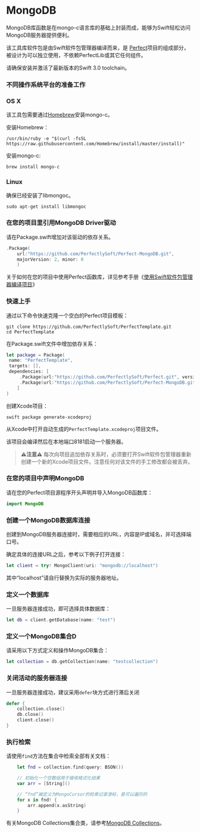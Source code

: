 # MongoDB
MongoDB库函数是在mongo-c语言库的基础上封装而成，能够为Swift轻松访问MongoDB服务器提供便利。

该工具库软件包是由Swift软件包管理器编译而来，是
[Perfect](https://github.com/PerfectlySoft/Perfect)项目的组成部分，
被设计为可以独立使用，不依赖PerfectLib或其它任何组件。

请确保安装并激活了最新版本的Swift 3.0 toolchain。

### 不同操作系统平台的准备工作

### OS X

该工具包需要通过[Homebrew](http://brew.sh/)安装mongo-c。

安装Homebrew：

```
/usr/bin/ruby -e "$(curl -fsSL https://raw.githubusercontent.com/Homebrew/install/master/install)"
```

安装mongo-c:

```
brew install mongo-c
```

### Linux

确保已经安装了libmongoc。

```
sudo apt-get install libmongoc
```

### 在您的项目里引用MongoDB Driver驱动

请在Package.swift增加对该驱动的依存关系。

``` swift
.Package(
	url:"https://github.com/PerfectlySoft/Perfect-MongoDB.git",
	majorVersion: 2, minor: 0
	)
```

关于如何在您的项目中使用Perfect函数库，详见参考手册《[使用Swift软件包管理器编译项目](buildingWithSPM.md)》

### 快速上手

通过以下命令快速克隆一个空白的Perfect项目模板：

```
git clone https://github.com/PerfectlySoft/PerfectTemplate.git
cd PerfectTemplate
```

在Package.swift文件中增加依存关系：

```swift
let package = Package(
 name: "PerfectTemplate",
 targets: [],
 dependencies: [
     .Package(url:"https://github.com/PerfectlySoft/Perfect.git", versions: Version(0,0,0)..<Version(10,0,0)),
     .Package(url:"https://github.com/PerfectlySoft/Perfect-MongoDB.git", versions: Version(0,0,0)..<Version(10,0,0))
    ]
)
```

创建Xcode项目：

```
swift package generate-xcodeproj
```

从Xcode中打开自动生成的`PerfectTemplate.xcodeproj`项目文件。

该项目会编译然后在本地端口8181启动一个服务器。

> **⚠️注意⚠️** 每次向项目追加依存关系时，必须要打开Swift软件包管理器重新创建一个新的Xcode项目文件。注意任何对该文件的手工修改都会被丢弃。

### 在您的项目中声明MongoDB

请在您的Perfect项目源程序开头声明并导入MongoDB函数库：

``` swift
import MongoDB
```

### 创建一个MongoDB数据库连接

创建到MongoDB服务器连接时，需要相应的URL，内容是IP或域名，并可选择端口号。

确定具体的连接URL之后，参考以下例子打开连接：

``` swift
let client = try! MongoClient(uri: "mongodb://localhost")
```

其中“localhost”请自行替换为实际的服务器地址。

### 定义一个数据库

一旦服务器连接成功，即可选择具体数据库：

``` swift
let db = client.getDatabase(name: "test")
```

### 定义一个MongoDB集合D

请采用以下方式定义和操作MongoDB集合：

``` swift
let collection = db.getCollection(name: "testcollection")
```

### 关闭活动的服务器连接

一旦服务器连接成功，建议采用`defer`块方式进行滞后关闭

``` swift
defer {
    collection.close()
    db.close()
    client.close()
}
```
### 执行检索

请使用`find`方法在集合中检索全部有关文档：

``` swift
    let fnd = collection.find(query: BSON())

    // 初始化一个空数组用于接收格式化结果
    var arr = [String]()

    // “fnd”被定义为MongoCursor的检索记录游标，是可以遍历的
    for x in fnd! {
        arr.append(x.asString)
    }

```

有关MongoDB Collections集合类，请参考[MongoDB Collections](MongoDB-Collections.md)。
